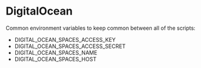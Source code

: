 # DigitalOcean 

Common environment variables to keep common between all of the scripts:
* DIGITAL_OCEAN_SPACES_ACCESS_KEY
* DIGITAL_OCEAN_SPACES_ACCESS_SECRET
* DIGITAL_OCEAN_SPACES_NAME
* DIGITAL_OCEAN_SPACES_HOST